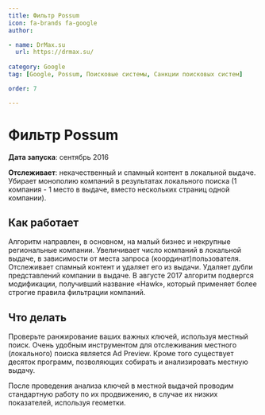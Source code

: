```yaml
---
title: Фильтр Possum
icon: fa-brands fa-google
author:

- name: DrMax.su
  url: https://drmax.su/
  
category: Google
tag: [Google, Possum, Поисковые системы, Санкции поисковых систем]

order: 7

---
```


# Фильтр Possum

**Дата запуска**: сентябрь 2016

**Отслеживает**: некачественный и спамный контент в локальной выдаче. Убирает монополию компаний в результатах локального поиска (1 компания - 1 место в выдаче, вместо нескольких страниц одной компании).

## Как работает

Алгоритм направлен, в основном, на малый бизнес и некрупные региональные компании. Увеличивает число компаний в локальной выдаче, в зависимости от места запроса (координат)пользователя. Отслеживает спамный контент и удаляет его из выдачи. Удаляет дубли представлений компании в выдаче. В августе 2017 алгоритм подвергся модификации, получивший название «Hawk», который применяет более строгие правила фильтрации компаний.

## Что делать

Проверьте ранжирование ваших важных ключей, используя местный поиск. Очень удобным инструментом для отслеживания местного (локального) поиска является Ad Preview. Кроме того существует десяток программ, позволяющих собирать и анализировать местную выдачу.

После проведения анализа ключей в местной выдачей проводим стандартную работу по их продвижению, в случае их низких показателей, используя геометки.
